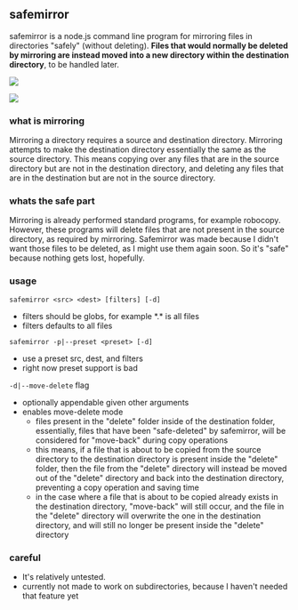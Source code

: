 ## safemirror
safemirror is a node.js command line program for mirroring files in directories "safely" (without deleting). **Files that would normally be deleted by mirroring are instead moved into a new directory within the destination directory**, to be handled later.

![](https://i.imgur.com/5bicEtz.png)

![](https://i.imgur.com/VWDHkup.png)

### what is mirroring
Mirroring a directory requires a source and destination directory.  Mirroring attempts to make the destination directory essentially the same as the source directory.  This means copying over any files that are in the source directory but are not in the destination directory, and deleting any files that are in the destination but are not in the source directory.

### whats the safe part
Mirroring is already performed standard programs, for example robocopy.  However, these programs will delete files that are not present in the source directory, as required by mirroring.  Safemirror was made because I didn't want those files to be deleted, as I might use them again soon. So it's "safe" because nothing gets lost, hopefully.

### usage
```safemirror <src> <dest> [filters] [-d]```
- filters should be globs, for example \*.\* is all files
- filters defaults to all files

```safemirror -p|--preset <preset> [-d]```
- use a preset src, dest, and filters
- right now preset support is bad

```-d|--move-delete``` flag
- optionally appendable given other arguments
- enables move-delete mode
    - files present in the "delete" folder inside of the destination folder, essentially, files that have been "safe-deleted" by safemirror, will be considered for "move-back" during copy operations
    - this means, if a file that is about to be copied from the source directory to the destination directory is present inside the "delete" folder, then the file from the "delete" directory will instead be moved out of the "delete" directory and back into the destination directory, preventing a copy operation and saving time
    - in the case where a file that is about to be copied already exists in the destination directory, "move-back" will still occur, and the file in the "delete" directory will overwrite the one in the destination directory, and will still no longer be present inside the "delete" directory

### careful
- It's relatively untested.
- currently not made to work on subdirectories, because I haven't needed that feature yet